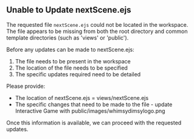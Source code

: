 ## Unable to Update nextScene.ejs

The requested file `nextScene.ejs` could not be located in the workspace. The file appears to be missing from both the root directory and common template directories (such as 'views' or 'public'). 

Before any updates can be made to nextScene.ejs:
1. The file needs to be present in the workspace
2. The location of the file needs to be specified
3. The specific updates required need to be detailed

Please provide:
- The location of nextScene.ejs = views/nextScene.ejs
- The specific changes that need to be made to the file -  update Interactive Game with public/images/whimsydimsylogo.png

Once this information is available, we can proceed with the requested updates.